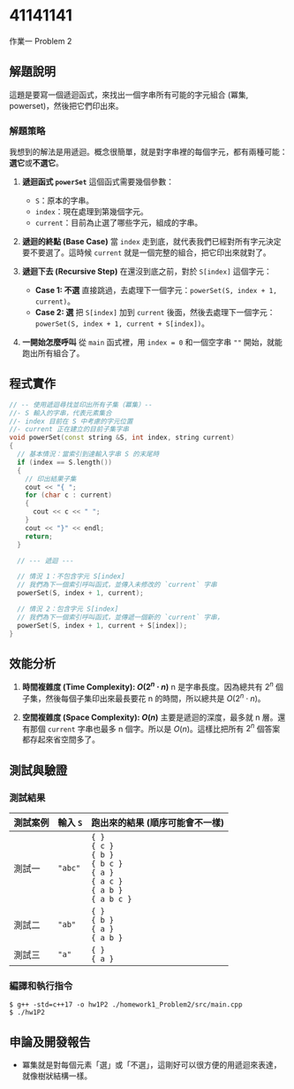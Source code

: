 # 41141141

作業一 Problem 2

## 解題說明

這題是要寫一個遞迴函式，來找出一個字串所有可能的字元組合 (冪集, powerset)，然後把它們印出來。

### 解題策略

我想到的解法是用遞迴。概念很簡單，就是對字串裡的每個字元，都有兩種可能：**選它**或**不選它**。

1.  **遞迴函式 `powerSet`**
    這個函式需要幾個參數：
    *   `S`：原本的字串。
    *   `index`：現在處理到第幾個字元。
    *   `current`：目前為止選了哪些字元，組成的字串。

2.  **遞迴的終點 (Base Case)**
    當 `index` 走到底，就代表我們已經對所有字元決定要不要選了。這時候 `current` 就是一個完整的組合，把它印出來就對了。

3.  **遞迴下去 (Recursive Step)**
    在還沒到底之前，對於 `S[index]` 這個字元：
    *   **Case 1: 不選**
        直接跳過，去處理下一個字元：`powerSet(S, index + 1, current)`。
    *   **Case 2: 選**
        把 `S[index]` 加到 `current` 後面，然後去處理下一個字元：`powerSet(S, index + 1, current + S[index])`。

4.  **一開始怎麼呼叫**
    從 `main` 函式裡，用 `index = 0` 和一個空字串 `""` 開始，就能跑出所有組合了。

## 程式實作

```cpp
// -- 使用遞迴尋找並印出所有子集（冪集）--
//- S 輸入的字串，代表元素集合
//- index 目前在 S 中考慮的字元位置
//- current 正在建立的目前子集字串
void powerSet(const string &S, int index, string current)
{
  // 基本情況：當索引到達輸入字串 S 的末尾時
  if (index == S.length())
  {
    // 印出結果子集
    cout << "{ ";
    for (char c : current)
    {
      cout << c << " ";
    }
    cout << "}" << endl;
    return;
  }

  // --- 遞迴 ---

  // 情況 1：不包含字元 S[index]
  // 我們為下一個索引呼叫函式，並傳入未修改的 `current` 字串
  powerSet(S, index + 1, current);

  // 情況 2：包含字元 S[index]
  // 我們為下一個索引呼叫函式，並傳遞一個新的 `current` 字串，
  powerSet(S, index + 1, current + S[index]);
}
```

## 效能分析

1.  **時間複雜度 (Time Complexity): $O(2^n \cdot n)$**
    n 是字串長度。因為總共有 $2^n$ 個子集，然後每個子集印出來最長要花 n 的時間，所以總共是 $O(2^n \cdot n)$。

2.  **空間複雜度 (Space Complexity): $O(n)$**
    主要是遞迴的深度，最多就 n 層。還有那個 `current` 字串也最多 n 個字。所以是 $O(n)$。這樣比把所有 $2^n$ 個答案都存起來省空間多了。

## 測試與驗證

### 測試結果

| 測試案例 | 輸入 `S` | 跑出來的結果 (順序可能會不一樣) |
|---|---|---|
| 測試一 | `"abc"` | `{ }`<br>`{ c }`<br>`{ b }`<br>`{ b c }`<br>`{ a }`<br>`{ a c }`<br>`{ a b }`<br>`{ a b c }` |
| 測試二 | `"ab"` | `{ }`<br>`{ b }`<br>`{ a }`<br>`{ a b }` |
| 測試三 | `"a"` | `{ }`<br>`{ a }` |

### 編譯和執行指令

```shell
$ g++ -std=c++17 -o hw1P2 ./homework1_Problem2/src/main.cpp
$ ./hw1P2
```

## 申論及開發報告

* 冪集就是對每個元素「選」或「不選」，這剛好可以很方便的用遞迴來表達，就像樹狀結構一樣。
